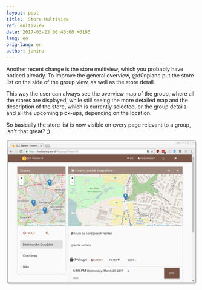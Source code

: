 ```yaml
---
layout: post
title:  Store Multiview
ref: multiview
date: 2017-03-23 00:40:00 +0100
lang: en
orig-lang: en
author: janina
---
```


Another recent change is the store multiview, which you probably have noticed already. To improve the general overview, @d0npiano put the store list on the side of the group view, as well as the store detail.

<!--more-->

This way the user can always see the overview map of the group, where all the stores are displayed, while still seeing the more detailed map and the description of the store, which is currently selected, or the group details and all the upcoming pick-ups, depending on the location.

So basically the store list is now visible on every page relevant to a group, isn't that great? ;)

![multiview screenshot](/images/multiview.png)
